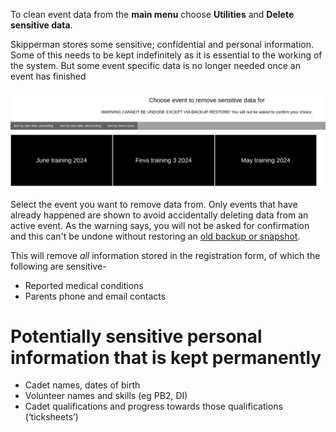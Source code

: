To clean event data from the **main menu** choose **Utilities** and **Delete sensitive data**. 

Skipperman stores some sensitive; confidential and personal information. Some of this needs to be kept indefinitely as it is essential to the working of the system. But some event specific data is no longer needed once an event has finished

![clean_data.png](/static/clean_data.png)

Select the event you want to remove data from. Only events that have already happened are shown to avoid accidentally deleting data from an active event. As the warning says, you will not be asked for confirmation and this can't be undone without restoring an [old backup or snapshot](data_backup_help.md).

This will remove *all* information stored in the registration form, of which the following are sensitive-

- Reported medical conditions
- Parents phone and email contacts


#  Potentially sensitive personal information that is kept permanently

- Cadet names, dates of birth
- Volunteer names and skills (eg PB2, DI)
- Cadet qualifications and progress towards those qualifications (‘ticksheets’)



